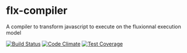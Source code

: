 # flx-compiler

A compiler to transform javascript to execute on the fluxionnal execution model

[![Build Status](https://travis-ci.org/blackheaven/flx-compiler.png?branch=master)](https://travis-ci.org/blackheaven/flx-compiler)
[![Code Climate](https://codeclimate.com/github/blackheaven/flx-compiler.png)](https://codeclimate.com/github/blackheaven/flx-compiler)
[![Test Coverage](https://codeclimate.com/github/blackheaven/flx-compiler/coverage.png)](https://codeclimate.com/github/blackheaven/flx-compiler)

